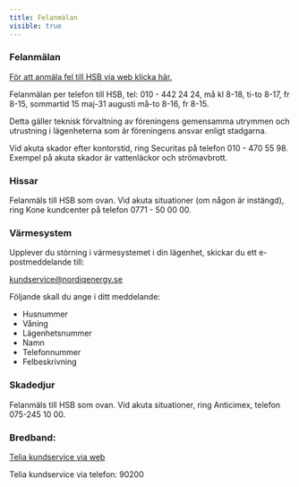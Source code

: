 ```yaml
---
title: Felanmälan
visible: true
---
```


	

### Felanmälan
[För att anmäla fel till HSB  via web klicka här.](https://www.hsb.se/goteborg/felanmalan)

Felanmälan per telefon till HSB, tel: 010 - 442 24 24, må kl 8-18, ti-to 8-17, fr 8-15, sommartid 15 maj-31 augusti må-to 8-16, fr 8-15.

Detta gäller teknisk förvaltning av föreningens gemensamma utrymmen och utrustning i lägenheterna som är föreningens ansvar enligt stadgarna. 

Vid akuta skador efter kontorstid, ring Securitas på telefon  010 - 470 55 98.  Exempel på akuta skador är vattenläckor och strömavbrott.
 
### Hissar 
Felanmäls till HSB som ovan. Vid akuta situationer (om någon är instängd), ring Kone kundcenter på telefon 0771 - 50 00 00.

### Värmesystem
Upplever du störning i värmesystemet i din lägenhet, skickar du ett e-postmeddelande till:

<kundservice@nordiqenergy.se>

Följande skall du ange i ditt meddelande:
- Husnummer  
- Våning
- Lägenhetsnummer
- Namn
- Telefonnummer
- Felbeskrivning
 
### Skadedjur
Felanmäls till HSB som ovan. Vid akuta situationer, ring Anticimex, telefon 075-245 10 00.

### Bredband:
[Telia kundservice via web](https://www.telia.se/privat/kontakt)

Telia kundservice via telefon: 90200